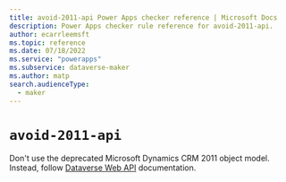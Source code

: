 ```yaml
---
title: avoid-2011-api Power Apps checker reference | Microsoft Docs
description: Power Apps checker rule reference for avoid-2011-api.
author: ecarrleemsft
ms.topic: reference
ms.date: 07/18/2022
ms.service: "powerapps"
ms.subservice: dataverse-maker
ms.author: matp
search.audienceType: 
  - maker
---
```

# `avoid-2011-api`

Don't use the deprecated Microsoft Dynamics CRM 2011 object model. Instead, follow [Dataverse Web API](/powerapps/developer/data-platform/webapi/overview) documentation.
